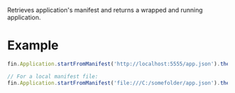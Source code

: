Retrieves application's manifest and returns a wrapped and running application.
# Example
```js
fin.Application.startFromManifest('http://localhost:5555/app.json').then(app => console.log('App is running')).catch(err => console.log(err));

// For a local manifest file:
fin.Application.startFromManifest('file:///C:/somefolder/app.json').then(app => console.log('App is running')).catch(err => console.log(err));
```

